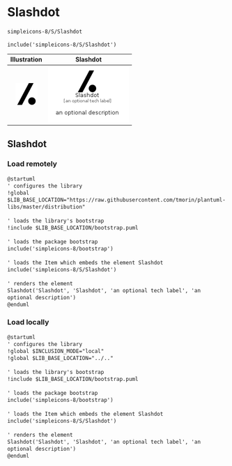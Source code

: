 # Slashdot


```text
simpleicons-8/S/Slashdot
```

```text
include('simpleicons-8/S/Slashdot')
```



| Illustration | Slashdot |
| :---: | :---: |
| ![illustration for Illustration](../../simpleicons-8/S/Slashdot.png) | ![illustration for Slashdot](../../simpleicons-8/S/Slashdot.Local.png) |




## Slashdot

### Load remotely
```plantuml
@startuml
' configures the library
!global $LIB_BASE_LOCATION="https://raw.githubusercontent.com/tmorin/plantuml-libs/master/distribution"

' loads the library's bootstrap
!include $LIB_BASE_LOCATION/bootstrap.puml

' loads the package bootstrap
include('simpleicons-8/bootstrap')

' loads the Item which embeds the element Slashdot
include('simpleicons-8/S/Slashdot')

' renders the element
Slashdot('Slashdot', 'Slashdot', 'an optional tech label', 'an optional description')
@enduml
```

### Load locally
```plantuml
@startuml
' configures the library
!global $INCLUSION_MODE="local"
!global $LIB_BASE_LOCATION="../.."

' loads the library's bootstrap
!include $LIB_BASE_LOCATION/bootstrap.puml

' loads the package bootstrap
include('simpleicons-8/bootstrap')

' loads the Item which embeds the element Slashdot
include('simpleicons-8/S/Slashdot')

' renders the element
Slashdot('Slashdot', 'Slashdot', 'an optional tech label', 'an optional description')
@enduml
```

